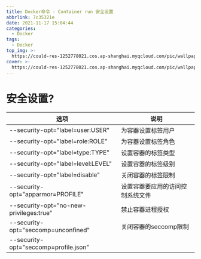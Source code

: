 ```yaml
---
title: Docker命令 - Container run 安全设置
abbrlink: 7c35321e
date: 2021-11-17 15:04:44
categories:
  - Docker
tags:
  - Docker
top_img: >-
  https://could-res-1252778021.cos.ap-shanghai.myqcloud.com/pic/wallpaper/160a5ee1ae70b57e5aae7ce3e101e094.jpg
cover: >-
  https://could-res-1252778021.cos.ap-shanghai.myqcloud.com/pic/wallpaper/160a5ee1ae70b57e5aae7ce3e101e094.jpg
---
```










# 安全设置?

| 选项                                    | 说明                             |
| --------------------------------------- | -------------------------------- |
| --security-opt="label=user:USER"        | 为容器设置标签用户               |
| --security-opt="label=role:ROLE"        | 为容器设置标签角色               |
| --security-opt="label=type:TYPE"        | 设置容器的标签类型               |
| --security-opt="label=level:LEVEL"      | 设置容器的标签级别               |
| --security-opt="label=disable"          | 关闭容器的标签限制               |
| --security-opt="apparmor=PROFILE"       | 设置容器要应用的访问控制系统文件 |
| --security-opt="no-new-privileges:true" | 禁止容器进程授权                 |
| --security-opt="seccomp=unconfined"     | 关闭容器的seccomp限制            |
| --security-opt="seccomp=profile.json"   |                                  |

